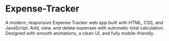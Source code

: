 # Expense-Tracker
A modern, responsive Expense Tracker web app built with HTML, CSS, and JavaScript. Add, view, and delete expenses with automatic total calculation. Designed with smooth animations, a clean UI, and fully mobile-friendly.
